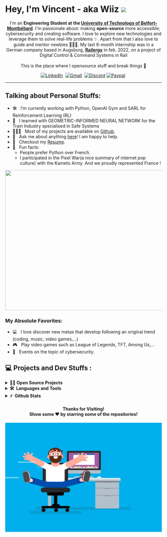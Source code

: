 <h1>Hey, I'm Vincent - aka Wiiz <img src="https://media.giphy.com/media/hvRJCLFzcasrR4ia7z/giphy.gif" width="40px"></h1>

<p align="center">
	I'm an <strong> Engineering Student at the <a href="https://www.utbm.fr/">University of Technology of Belfort-Montbéliard</a></strong>.  
	I'm passionate about: making <strong>open-source</strong> more accessible; cybersecurity and creating software. I love to explore new technologies and leverage them to solve real-life problems ✨. Apart from that I also love to guide and mentor newbies 👨🏻‍💻. My last 6-month internship was in a German company based in Augsburg, <strong><a href="https://railergy.com">Railergy</a></strong> in feb. 2022, on a project of Digital Control & Command Systems in Rail
 <br><br>
  This is the place where I opensource stuff and break things 🤣
</p>
<p align="center">
	<a href="https://www.linkedin.com/in/vincent-azincourt/"><img alt="LinkedIn" src="https://img.shields.io/badge/LinkedIn-0077B5?style=for-the-badge&logo=linkedin&logoColor=white"></a>&nbsp;
	<a href="mailto:azinc.vinc@gmail.com"><img alt="Gmail" src="https://img.shields.io/badge/Gmail-D14836?style=for-the-badge&logo=gmail&logoColor=white"></a>&nbsp;
	<a href="https://discordapp.com/users/216624588887556097"><img alt="Discord" src="https://img.shields.io/badge/Discord-525DDB?style=for-the-badge&logo=discord&logoColor=white"></a>
	<a href="https://www.paypal.com/paypalme/wiiz971"><img alt="Paypal" src="https://img.shields.io/badge/PayPal-00457C?style=for-the-badge&logo=paypal&logoColor=white"></a>&nbsp;
</p>

<hr>
<h2> Talking about Personal Stuffs:</h2>

- 🛠 &nbsp; I’m currently working with Python, OpenAI Gym and SARL for Reinforcement Learning (RL)
- 🚀 &nbsp; I learned with GEOMETRIC-INFORMED NEURAL NETWORK for the Train Industry specialised in Safe Systems
- 👨🏻‍💻 &nbsp; Most of my projects are available on [Github](https://github.com/wiiz971).
- 💬 &nbsp; Ask me about anything [here](https://github.com/Wiiz971/Wiiz971/issues/1)! I am happy to help.
- 📝 &nbsp; Checkout my [Resume](https://www.linkedin.com/in/vincent-azincourt-a2546316a/overlay/1635473005020/single-media-viewer/).
- 👾 &nbsp; Fun facts:
	- People prefer Python over French.
	- I participated in the Pixel War(a nice summary of internet pop culture) with the Kameto Army. And we proudly represented France !
<p align="center"> 	
	<img align="center" height="450" width="575" alt="" src="https://data-flair.training/blogs/wp-content/uploads/sites/2/2019/10/python-antigravity.png"/>


</p>



### My Absolute Favorites:

- 💻 &nbsp; I love discover new metas that develop following an original trend (coding, music, video games,...)
- 🎮 &nbsp; Play video games such as League of Legends, TFT, Among Us,...
- 🍕 &nbsp; Events on the topic of cybersecurity.
	
<h2>💻 Projects and Dev Stuffs :</h2>
<details>
  <summary><b>🧑‍🚀 Open Source Projects</b></summary>

  <br />
  <table>
    <thead align="center">
      <tr border: none;>
        <td><b>💻 Projects</b></td>
        <td><b>🌟 Stars</b></td>
        <td><b>🔔 Pull Requests</b></td>
        <td><b>👨‍💻 Language</b></td>
        <td><b>🚚 Delivered to</b></td>
      </tr>
    </thead>
    <tbody>
	<tr>
		<td><p align="center"><a href="https://github.com/Wiiz971/lidar_detection"><b>📡 Lidar Detection obstacle </b></a></td>
        <td><img alt="Stars" src="https://img.shields.io/github/stars/Wiiz971/lidar_detection?style=flat-square&labelColor=343b41"/></td>
        <td><img alt="Pull Requests" src="https://img.shields.io/github/issues-pr/Wiiz971/lidar_detection?style=flat-square"/></td>
        <td><img alt="Language" src="https://img.shields.io/github/languages/top/Wiiz971/lidar_detection?style=flat-square"/></td>
        <td><p align="center"><a href="https://www.railergy.com/"><b>Railergy</b></a></td>
      </tr>
      <tr>
	      <td><p align="center"><a href="https://github.com/Wiiz971/partitionnement-de-donnees"><b>📊 Data Partitioning</b></a></td>
        <td><img alt="Stars" src="https://img.shields.io/github/stars/Wiiz971/partitionnement-de-donnees?style=flat-square&labelColor=343b41"/></td>
        <td><img alt="Pull Requests" src="https://img.shields.io/github/issues-pr/Wiiz971/partitionnement-de-donnees?style=flat-square"/></td>
        <td><img alt="Language" src="https://img.shields.io/github/languages/top/Wiiz971/partitionnement-de-donnees?style=flat-square"/></td>
        <td><p align="center"><a href="https://www.railergy.com/"><b>Railergy</b></a></td>
      </tr>
      <tr>
	      <td><p align="center"><a href="https://github.com/Wiiz971/reddit-place-kcorp"><b>🇫🇷 r/place (member) </b></a></td>
        <td><img alt="Stars" src="https://img.shields.io/github/stars/Wiiz971/reddit-place-kcorp?style=flat-square&labelColor=343b41"/></td>
        <td><img alt="Pull Requests" src="https://img.shields.io/github/issues-pr/Wiiz971/reddit-place-kcorp?style=flat-square"/></td>
        <td><img alt="Language" src="https://img.shields.io/github/languages/top/Wiiz971/reddit-place-kcorp?style=flat-square"/></td>
        <td><p align="center"><a href="https://www.reddit.com/r/place/"><b>Reddit (KCORP)</b></a></td>
      </tr>
      <tr>
	      <td><p align="center"><a href="https://github.com/Wiiz971/AP4A_Submarine_IOT"><b>🤿 Submarine IOT</b></a></td>
        <td><img alt="Stars" src="https://img.shields.io/github/stars/Wiiz971/AP4A_Submarine_IOT?style=flat-square&labelColor=343b41"/></td>
        <td><img alt="Pull Requests" src="https://img.shields.io/github/issues-pr/Wiiz971/AP4A_Submarine_IOT?style=flat-square"/></td>
        <td><img alt="Language" src="https://img.shields.io/github/languages/top/Wiiz971/AP4A_Submarine_IOT?style=flat-square"/></td>
        <td><p align="center"><a href="https://www.utbm.fr/"><b>UTBM</b></a></td>
      </tr>
      <tr>
	      <td><p align="center"><a href="https://github.com/Wiiz971/AP4B_SIMPOWER"><b>🏙️ Sim Power</b></a></td>
        <td><img alt="Stars" src="https://img.shields.io/github/stars/Wiiz971/AP4B_SIMPOWER?style=flat-square&labelColor=343b41"/></td>
        <td><img alt="Pull Requests" src="https://img.shields.io/github/issues-pr/Wiiz971/AP4B_SIMPOWER?style=flat-square"/></td>
        <td><img alt="Language" src="https://img.shields.io/github/languages/top/Wiiz971/AP4B_SIMPOWER?style=flat-square"/></td>
        <td><p align="center"><a href="https://www.utbm.fr/"><b>UTBM</b></a></td>
      </tr>
      <tr>
	      <td><p align="center"><a href="https://github.com/Wiiz971/SV53_BlockChain"><b>💵 BlockChain</b></a></td>
        <td><img alt="Stars" src="https://img.shields.io/github/stars/Wiiz971/SV53_BlockChain?style=flat-square&labelColor=343b41"/></td>
        <td><img alt="Pull Requests" src="https://img.shields.io/github/issues-pr/Wiiz971/SV53_BlockChain?style=flat-square"/></td>
        <td><img alt="Language" src="https://img.shields.io/github/languages/top/Wiiz971/SV53_BlockChain?style=flat-square"/></td>
        <td><p align="center"><a href="https://www.utbm.fr/"><b>UTBM</b></a></td>
      </tr>
      <tr>
	      <td><p align="center"><a href="https://github.com/Wiiz971/RIOT_API"><b>📝 Riot Spreadsheet</b></a></td>
        <td><img alt="Stars" src="https://img.shields.io/github/stars/Wiiz971/RIOT_API?style=flat-square&labelColor=343b41"/></td>
        <td><img alt="Pull Requests" src="https://img.shields.io/github/issues-pr/Wiiz971/RIOT_API?style=flat-square"/></td>
        <td><img alt="Language" src="https://img.shields.io/github/languages/top/Wiiz971/RIOT_API?style=flat-square"/></td>
        <td><p align="center"><a href="https://developer.riotgames.com/"><b>RIOT Games</b></a></td>
      </tr>
      <tr>
	      <td><p align="center"><a href="https://github.com/Wiiz971/Projet_RN40"><b>📊 Handling abstract DATA types</b></a></td>
        <td><img alt="Stars" src="https://img.shields.io/github/stars/Wiiz971/Projet_RN40?style=flat-square&labelColor=343b41"/></td>
        <td><img alt="Pull Requests" src="https://img.shields.io/github/issues-pr/Wiiz971/Projet_RN40?style=flat-square"/></td>
        <td><img alt="Language" src="https://img.shields.io/github/languages/top/Wiiz971/Projet_RN40?style=flat-square"/></td>
        <td><p align="center"><a href="https://www.utbm.fr/"><b>UTBM</b></a></td>
      </tr>
      <tr>
	      <td><p align="center"><a href="https://github.com/Wiiz971/Floradex"><b>🌺 Floradex</b></a></td>
        <td><img alt="Stars" src="https://img.shields.io/github/stars/Wiiz971/Floradex?style=flat-square&labelColor=343b41"/></td>
        <td><img alt="Pull Requests" src="https://img.shields.io/github/issues-pr/Wiiz971/Floradex?style=flat-square"/></td>
        <td><img alt="Language" src="https://img.shields.io/github/languages/top/Wiiz971/Floradex?style=flat-square"/></td>
        <td><p align="center"><a href="https://www.banquept.fr/index.php"><b>Banque PT</b></a></td>
      </tr>
      <tr>
      <tr>
	      <td><p align="center"><a href="https://github.com/Wiiz971/DM3"><b>📐 Numerical integral</b></a></td>
        <td><img alt="Stars" src="https://img.shields.io/github/stars/Wiiz971/DM3?style=flat-square&labelColor=343b41"/></td>
        <td><img alt="Pull Requests" src="https://img.shields.io/github/issues-pr/Wiiz971/DM3?style=flat-square"/></td>
        <td><img alt="Language" src="https://img.shields.io/github/languages/top/Wiiz971/DM3?style=flat-square"/></td>
        <td><p align="center"><a href="https://www.banquept.fr/index.php"><b>Banque PT</b></a></td>
      </tr>
    </tbody>
  </table>
  <br />
</details>
<details>
  <summary><b>🛠️&nbsp;&nbsp;Languages&nbsp;and&nbsp;Tools</b></summary>
  <br/>
  <p align="left"> <a href="https://www.cprogramming.com/" target="_blank"> <img src="https://raw.githubusercontent.com/devicons/devicon/master/icons/c/c-original.svg" alt="c" width="40" height="40"/> </a> <a href="https://www.w3schools.com/cpp/" target="_blank"> <img src="https://raw.githubusercontent.com/devicons/devicon/master/icons/cplusplus/cplusplus-original.svg" alt="cplusplus" width="40" height="40"/> </a> <a href="https://www.djangoproject.com/" target="_blank"> <img src="https://www.vectorlogo.zone/logos/djangoproject/djangoproject-icon.svg" alt="Django" width="40" height="40"/> </a> <a href="https://cloud.google.com" target="_blank"> <img src="https://www.vectorlogo.zone/logos/google_cloud/google_cloud-icon.svg" alt="gcp" width="40" height="40"/> </a> <a href="https://git-scm.com/" target="_blank"> <img src="https://www.vectorlogo.zone/logos/git-scm/git-scm-icon.svg" alt="git" width="40" height="40"/> </a> <a href="https://www.w3.org/html/" target="_blank"> <img src="https://raw.githubusercontent.com/devicons/devicon/master/icons/html5/html5-original-wordmark.svg" alt="html5" width="40" height="40"/> </a>  <a href="https://www.java.com" target="_blank"> <img src="https://www.vectorlogo.zone/logos/java/java-icon.svg" alt="Java" width="40" height="40"/> <a href="https://developer.mozilla.org/en-US/docs/Web/JavaScript" target="_blank"> <img src="https://raw.githubusercontent.com/devicons/devicon/master/icons/javascript/javascript-original.svg" alt="javascript" width="40" height="40"/> </a> <a href="https://www.linux.org/" target="_blank"> <img src="https://raw.githubusercontent.com/devicons/devicon/master/icons/linux/linux-original.svg" alt="linux" width="40" height="40"/> </a> <a href="https://www.microsoft.com/en-us/sql-server" target="_blank"> <img src="https://www.svgrepo.com/show/303229/microsoft-sql-server-logo.svg" alt="mssql" width="40" height="40"/> </a> <a href="https://www.mysql.com/" target="_blank"> <img src="https://raw.githubusercontent.com/devicons/devicon/master/icons/mysql/mysql-original-wordmark.svg" alt="mysql" width="40" height="40"/> </a> <a href="https://www.php.net" target="_blank"> <img src="https://raw.githubusercontent.com/devicons/devicon/master/icons/php/php-original.svg" alt="php" width="40" height="40"/> </a> <a href="https://www.python.org" target="_blank"> <img src="https://raw.githubusercontent.com/devicons/devicon/master/icons/python/python-original.svg" alt="python" width="40" height="40"/> </a> <a href="https://www.sqlite.org/" target="_blank"> <img src="https://www.vectorlogo.zone/logos/sqlite/sqlite-icon.svg" alt="sqlite" width="40" height="40"/> </a> <br><br>
<a href="https://www.android.com/intl/en_en/"> <img src="https://www.vectorlogo.zone/logos/android/android-official.svg" alt="Android" width="40" height="40"/> </a> </a><a href="https://www.eclipse.org/artwork//"> <img src="https://cdn.worldvectorlogo.com/logos/eclipse-11.svg" alt="Eclipse" width="40" height="40"/><a href="https://github.com/Wiiz971"> <img src="https://www.vectorlogo.zone/logos/github/github-icon.svg" alt="Github" width="40" height="40"/> </a> <a href="https://gitlab.com/gitlab-org/gitlab"> <img src="https://www.vectorlogo.zone/logos/gitlab/gitlab-icon.svg" alt="Gitlab" width="40" height="40"/> </a><a href="https://www.jetbrains.com/fr-fr/idea/b"> <img src="https://upload.wikimedia.org/wikipedia/commons/thumb/9/9c/IntelliJ_IDEA_Icon.svg/1024px-IntelliJ_IDEA_Icon.svg.png" alt="IntelliJidea" width="40" height="40"/> </a> <a href="https://www.microsoft.com/en-en/"> <img src="https://www.vectorlogo.zone/logos/microsoft/microsoft-icon.svg" alt="Microsoft" width="40" height="40"/> </a> <a href="https://www.microsoft.com/fr-fr/microsoft-365/microsoft-office"> <img src="https://upload.wikimedia.org/wikipedia/commons/thumb/0/0c/Microsoft_Office_logo_%282013%E2%80%932019%29.svg/1728px-Microsoft_Office_logo_%282013%E2%80%932019%29.svg.png" alt="MicrosoftOffice" width="40" height="40"/> </a><a href="https://www.phpmyadmin.net/"> <img src="https://www.vectorlogo.zone/logos/phpmyadmin/phpmyadmin-icon.svg" alt="phpMyAdmin" width="40" height="40"/> </a><a href="https://www.raspberrypi.com/"> <img src="https://www.vectorlogo.zone/logos/raspberrypi/raspberrypi-icon.svg" alt="RaspberryPi" width="40" height="40"/> </a><a href="https://www.spyder-ide.org/"> <img src="https://upload.wikimedia.org/wikipedia/commons/archive/7/7e/20211122181859%21Spyder_logo.svg" alt="Spyder" width="40" height="40"/> </a><a href="https://ubuntu.com/"> <img src="https://www.vectorlogo.zone/logos/ubuntu/ubuntu-icon.svg" alt="Ubuntu" width="40" height="40"/> </a><a href="https://code.visualstudio.com/"> <img src="https://www.vectorlogo.zone/logos/visualstudio_code/visualstudio_code-icon.svg" alt="VisualCode" width="40" height="40"/> </a></p>

</details>
<details>
  <summary><b>⚡&nbsp;&nbsp;Github&nbsp;Stats</b></summary>
  <br/>
			<img "height="180em" src="https://github-readme-stats.vercel.app/api/top-langs?username=wiiz971&show_icons=true&locale=en&layout=compact" alt="wiiz971" />
			<img "height="180em" src="https://github-readme-stats.vercel.app/api?username=wiiz971&show_icons=true&hide_border=true&&count_private=true&include_all_commits=true" alt="Wiiz971" />
      <img height="180em"" src="https://github-readme-streak-stats.herokuapp.com/?user=wiiz971" alt="Wiiz971">
</details>

<h4 align="center">Thanks for Visiting!<br>
Show some ❤️ by starring some of the repositories!</h4>
<p align="center">
	<img align="center" height="350" width="575" alt="" src="https://github.com/Wiiz971/Wiiz971/blob/main/coder.gif" /> 
</p>

